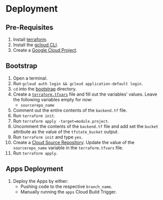 # Deployment

## Pre-Requisites

1. Install [terraform](https://developer.hashicorp.com/terraform/downloads).
1. Install the [gcloud CLI](https://cloud.google.com/sdk/docs/install).
1. Create a [Google Cloud Project](https://cloud.google.com/resource-manager/docs/creating-managing-projects#creating_a_project).

## Bootstrap

1. Open a terminal.
1. Run `gcloud auth login && gcloud application-default login`.
1. `cd` into the [bootstrap](../infra/deployment/terraform/bootstrap) directory.
1. Create a [`terraform.tfvars`](https://developer.hashicorp.com/terraform/language/values/variables#variable-definitions-tfvars-files) file and fill out the variables' values. Leave the following variables empty for now:
    * `sourcerepo_name`
1. Comment out the entire contents of the `backend.tf` file.
1. Run `terraform init`.
1. Run `terraform apply -target=module.project`.
1. Uncomment the contents of the `backend.tf` file and add set the `bucket` attribute as the value of the `tfstate_bucket` output. 
1. Run `terraform init` and type `yes`.
1. Create a [Cloud Source Repository](https://cloud.google.com/source-repositories/docs/creating-an-empty-repository#create_a_new_repository). Update the value of the `sourcerepo_name` variable in the `terraform.tfvars` file.
1. Run `terraform apply`.

## Apps Deployment

1. Deploy the Apps by either:
    * Pushing code to the respective `branch_name`.
    * Manually running the `apps` Cloud Build Trigger.
